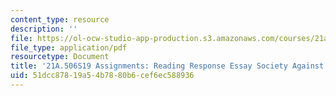 ```yaml
---
content_type: resource
description: ''
file: https://ol-ocw-studio-app-production.s3.amazonaws.com/courses/21a-506-the-anthropology-of-politics-persuasion-and-power-spring-2019/51dcc87819a54b7880b6cef6ec588936_MIT21A_506S19_Sec4Mod1Respons2.pdf
file_type: application/pdf
resourcetype: Document
title: '21A.506S19 Assignments: Reading Response Essay Society Against the State 2'
uid: 51dcc878-19a5-4b78-80b6-cef6ec588936
---
```

